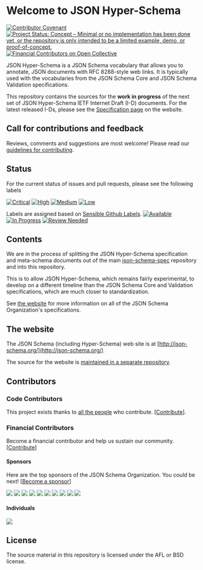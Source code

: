 # Welcome to JSON Hyper-Schema
[![Contributor Covenant](https://img.shields.io/badge/Contributor%20Covenant-2.1-4baaaa.svg)](https://github.com/json-schema-org/.github/blob/main/CODE_OF_CONDUCT.md)
[![Project Status: Concept – Minimal or no implementation has been done yet, or the repository is only intended to be a limited example, demo, or proof-of-concept.](https://www.repostatus.org/badges/latest/concept.svg)](https://www.repostatus.org/#concept)
[![Financial Contributors on Open Collective](https://opencollective.com/json-schema/all/badge.svg?label=financial+contributors)](https://opencollective.com/json-schema) 

JSON Hyper-Schema is a JSON Schema vocabulary that allows you to annotate, JSON documents with RFC 8288-style web links.  It is typically used with the vocabularies from the JSON Schema Core and JSON Schema Validation specifications.

This repository contains the sources for the **work in progress** of the next set of JSON Hyper-Schema IETF Internet Draft (I-D) documents.
For the latest released I-Ds, please see the [Specification page](http://json-schema.org/documentation.html) on the website.

## Call for contributions and feedback

Reviews, comments and suggestions are most welcome!
Please read our [guidelines for contributing](CONTRIBUTING.md).

## Status
For the current status of issues and pull requests, please see the following labels


[![Critical](https://img.shields.io/github/issues/json-schema-org/json-schema-spec/Priority:%20Critical.svg?color=critical
)](https://github.com/json-schema-org/json-schema-spec/labels/Priority%3A%20Critical) [![High](https://img.shields.io/github/issues/json-schema-org/json-schema-spec/Priority:%20High.svg?color=important)](https://github.com/json-schema-org/json-schema-spec/labels/Priority%3A%20High) [![Medium](https://img.shields.io/github/issues/json-schema-org/json-schema-spec/Priority:%20Medium.svg)](https://github.com/json-schema-org/json-schema-spec/labels/Priority%3A%20Medium) [![Low](https://img.shields.io/github/issues/json-schema-org/json-schema-spec/Priority:%20Low.svg)](https://github.com/json-schema-org/json-schema-spec/labels/Priority%3A%20Low) 


Labels are assigned based on [Sensible Github Labels](https://github.com/Relequestual/sensible-github-labels).
[![Available](https://img.shields.io/github/issues/json-schema-org/json-schema-spec/Status:%20Available.svg?color=brightgreen)](https://github.com/json-schema-org/json-schema-spec/issues?q=is%3Aopen+is%3Aissue+label%3A%22Status%3A+Available%22) [![In Progress](https://img.shields.io/github/issues/json-schema-org/json-schema-spec/Status:%20In%20Progress.svg)](https://github.com/json-schema-org/json-schema-spec/labels/Status:%20In%20Progress) [![Review Needed](https://img.shields.io/github/issues/json-schema-org/json-schema-spec/Status:%20Review%20Needed.svg)](https://github.com/json-schema-org/json-schema-spec/labels/Status%3A%20Review%20Needed)

## Contents

We are in the process of splitting the JSON Hyper-Schema specification and meta-schema documents out of the main [json-schema-spec](https://github.com/json-schema-org/json-schema-spec) repository and into this repository.

This is to allow JSON Hyper-Schema, which remains fairly experimental, to develop on a different timeline than the JSON Schema Core and Validation specifications, which are much closer to standardization.

See [the website](https://json-schema.org) for more information on all of the JSON Schema Organization's specifications.

## The website

The JSON Schema (including Hyper-Schema) web site is at [http://json-schema.org/](http://json-schema.org/)

The source for the website is [maintained in a separate repository](https://github.com/json-schema-org/json-schema-org.github.io).

## Contributors

### Code Contributors

This project exists thanks to [all the people](https://github.com/json-schema-org/json-hyperschema-spec/graphs/contributors) who contribute. [[Contribute](CONTRIBUTING.md)].

### Financial Contributors

Become a financial contributor and help us sustain our community. [[Contribute](https://opencollective.com/json-schema/contribute)]
#### Sponsors

Here are the top sponsors of the JSON Schema Organization. You could be next! [[Become a sponsor](https://opencollective.com/json-schema#sponsor)]

<a href="https://opencollective.com/json-schema/sponsor/0/website" target="_blank"><img src="https://opencollective.com/json-schema/sponsor/0/avatar.svg"></a>
<a href="https://opencollective.com/json-schema/sponsor/1/website" target="_blank"><img src="https://opencollective.com/json-schema/sponsor/1/avatar.svg"></a>
<a href="https://opencollective.com/json-schema/sponsor/2/website" target="_blank"><img src="https://opencollective.com/json-schema/sponsor/2/avatar.svg"></a>
<a href="https://opencollective.com/json-schema/sponsor/3/website" target="_blank"><img src="https://opencollective.com/json-schema/sponsor/3/avatar.svg"></a>
<a href="https://opencollective.com/json-schema/sponsor/4/website" target="_blank"><img src="https://opencollective.com/json-schema/sponsor/4/avatar.svg"></a>
<a href="https://opencollective.com/json-schema/sponsor/5/website" target="_blank"><img src="https://opencollective.com/json-schema/sponsor/5/avatar.svg"></a>
<a href="https://opencollective.com/json-schema/sponsor/6/website" target="_blank"><img src="https://opencollective.com/json-schema/sponsor/6/avatar.svg"></a>
<a href="https://opencollective.com/json-schema/sponsor/7/website" target="_blank"><img src="https://opencollective.com/json-schema/sponsor/7/avatar.svg"></a>
<a href="https://opencollective.com/json-schema/sponsor/8/website" target="_blank"><img src="https://opencollective.com/json-schema/sponsor/8/avatar.svg"></a>
<a href="https://opencollective.com/json-schema/sponsor/9/website" target="_blank"><img src="https://opencollective.com/json-schema/sponsor/9/avatar.svg"></a>

#### Individuals

<a href="https://opencollective.com/json-schema"><img src="https://opencollective.com/json-schema/individuals.svg?width=890"></a>

## License

The source material in this repository is licensed under the AFL or BSD license.

